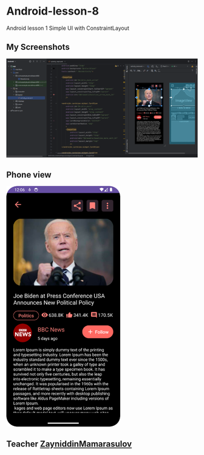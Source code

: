 # Android-lesson-8
Android lesson 1 Simple UI with ConstraintLayout
## My Screenshots
<img src="images/Screenshot 2023-08-14 120837.png" title="andstd">

## Phone view
<img src="images/Screenshot_20230814_120659.png" title="phonevw" width=300>

## Teacher <a href="http://github.com/zayniddinmamarasulov">ZayniddinMamarasulov</a>
